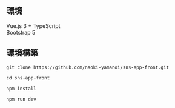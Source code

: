 ## 環境
Vue.js 3 + TypeScript  
Bootstrap 5

## 環境構築
```
git clone https://github.com/naoki-yamanoi/sns-app-front.git
```
```
cd sns-app-front
```
```
npm install
```
```
npm run dev
```
